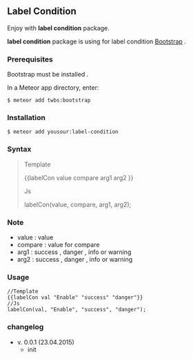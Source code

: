 ## Label Condition
Enjoy with **label condition** package.

**label condition** package is using for label condition [Bootstrap](https://atmospherejs.com/twbs/bootstrap) .

### Prerequisites
Bootstrap must be installed .

In a Meteor app directory, enter:

	$ meteor add twbs:bootstrap
 
### Installation
    $ meteor add yousour:label-condition

### Syntax
> Template
>
>{{labelCon value compare arg1 arg2 }}
>
> Js
>
>labelCon(value, compare, arg1, arg2);

### Note
- value : value
- compare : value for compare
- arg1 : success , danger , info or warning 
- arg2 : success , danger , info or warning 

### Usage
	//Template  
	{{labelCon val "Enable" "success" "danger"}}
	//Js
	labelCon(val, "Enable", "success", "danger");

### changelog
- v. 0.0.1 (23.04.2015)
	- init


